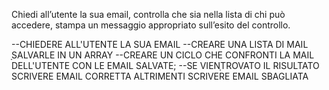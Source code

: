 Chiedi all’utente la sua email,
controlla che sia nella lista di chi può accedere,
stampa un messaggio appropriato sull’esito del controllo.


--CHIEDERE ALL'UTENTE LA SUA EMAIL
--CREARE UNA LISTA DI MAIL ָSALVARLE IN UN ARRAY
--CREARE UN CICLO CHE CONFRONTI LA MAIL DELL'UTENTE CON LE EMAIL SALVATE; 
--SE VIENָTROVATO IL RISULTATO SCRIVERE EMAIL CORRETTA ALTRIMENTI SCRIVERE EMAIL SBAGLIATA
